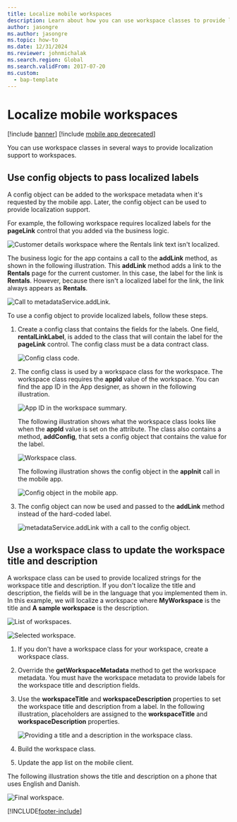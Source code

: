 ```yaml
---
title: Localize mobile workspaces
description: Learn about how you can use workspace classes to provide localization support to workspaces, including an overview on how to pass localized labels.
author: jasongre
ms.author: jasongre
ms.topic: how-to
ms.date: 12/31/2024
ms.reviewer: johnmichalak
ms.search.region: Global
ms.search.validFrom: 2017-07-20
ms.custom: 
  - bap-template
---
```


# Localize mobile workspaces

[!include [banner](../../../includes/banner.md)]
[!include [mobile app deprecated](../../../includes/mobile-app-deprecation-banner.md)]

You can use workspace classes in several ways to provide localization support to workspaces.

## Use config objects to pass localized labels
A config object can be added to the workspace metadata when it's requested by the mobile app. Later, the config object can be used to provide localization support. 

For example, the following workspace requires localized labels for the **pageLink** control that you added via the business logic.

 ![Customer details workspace where the Rentals link text isn't localized.](media/workspace-api/ConfigObjectsPage.png)

The business logic for the app contains a call to the **addLink** method, as shown in the following illustration. This **addLink** method adds a link to the **Rentals** page for the current customer. In this case, the label for the link is **Rentals**. However, because there isn't a localized label for the link, the link always appears as **Rentals**.

![Call to metadataService.addLink.](media/workspace-api/ConfigObjectsBusinessLogicOriginal.png)

To use a config object to provide localized labels, follow these steps.

1. Create a config class that contains the fields for the labels. One field, **rentalLinkLabel**, is added to the class that will contain the label for the **pageLink** control. The config class must be a data contract class.

    ![Config class code.](media/workspace-api/ConfigClass.png)

2. The config class is used by a workspace class for the workspace. The workspace class requires the **appId** value of the workspace. You can find the app ID in the App designer, as shown in the following illustration.

    ![App ID in the workspace summary.](media/workspace-api/ConfigWorkspaceSummary.png)

    The following illustration shows what the workspace class looks like when the **appId** value is set on the attribute. The class also contains a method, **addConfig**, that sets a config object that contains the value for the label.

    ![Workspace class.](media/workspace-api/ConfigWorkspace.png)

    The following illustration shows the config object in the **appInit** call in the mobile app.

    ![Config object in the mobile app.](media/workspace-api/ConfigClientSide.png)

3. The config object can now be used and passed to the **addLink** method instead of the hard-coded label.

    ![metadataService.addLink with a call to the config object.](media/workspace-api/ConfigObjectsBusinessLogicFinal.png)

## Use a workspace class to update the workspace title and description
A workspace class can be used to provide localized strings for the workspace title and description. If you don't localize the title and description, the fields will be in the language that you implemented them in. In this example, we will localize a workspace where **MyWorkspace** is the title and **A sample workspace** is the description.

![List of workspaces.](media/workspace-api/LocalizeWorkspaceTitle.png) 

![Selected workspace.](media/workspace-api/LocalizeWorkspaceOriginal.png)

1. If you don't have a workspace class for your workspace, create a workspace class.
2. Override the **getWorkspaceMetadata** method to get the workspace metadata. You must have the workspace metadata to provide labels for the workspace title and description fields.
3. Use the **workspaceTitle** and **workspaceDescription** properties to set the workspace title and description from a label. In the following illustration, placeholders are assigned to the **workspaceTitle** and **workspaceDescription** properties.

    ![Providing a title and a description in the workspace class.](media/workspace-api/LocalizeWorkspaceClass.png)

4. Build the workspace class.
5. Update the app list on the mobile client.

The following illustration shows the title and description on a phone that uses English and Danish.

![Final workspace.](media/workspace-api/LocalizeWorkspaceFinal.png)


[!INCLUDE[footer-include](../../../../../includes/footer-banner.md)]
